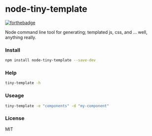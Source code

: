 # node-tiny-template

[![forthebadge](https://forthebadge.com/images/badges/contains-technical-debt.svg)](https://forthebadge.com)

Node command line tool for generating; templated js, css, and ... well, anything really.

### Install

```sh
npm install node-tiny-template --save-dev
```

### Help

```sh
tiny-template -h
```

### Useage

```sh
tiny-template -e "components" -d "my-component"
```

### License

MIT

